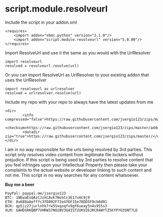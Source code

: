 # script.module.resolveurl

Include the script in your addon.xml

    <requires>
		<import addon="xbmc.python" version="2.1.0"/>
		<import addon="script.module.resolveurl" version="5.0.00"/>
	</requires>

Import ResolveUrl and use it the same as you would with the UrlResolver

    import resolveurl
    resolved = resolveurl.resolve(url)

Or you can import ResolveUrl as UrlResolver to your existing addon that uses the UrlResolver

    import resolveurl as urlresolver
    resolved = urlresolver.resolve(url)
    
Include my repo with your repo to always have the latest updates from me

    <dir>
	        <info compressed="false">https://raw.githubusercontent.com/jsergio123/zips/master/addons.xml</info>
	        <checksum>https://raw.githubusercontent.com/jsergio123/zips/master/addons.xml.md5</checksum>
	        <datadir zip="true">https://raw.githubusercontent.com/jsergio123/zips/master/</datadir>
	</dir>

I am in no way responsible for the urls being resolved by 3rd parties. This script only resolves video content from legitimate file lockers without prejudice. If this script is being used by 3rd parties to resolve content that you feel infringes upon your Intellectual Property then please take your complaints to the actual website or developer linking to such content and not me. This script in no way searches for any content whatsoever.

**Buy me a beer**
```
PayPal: paypal.me/jsergio123
BTC: 1NEwaEsQAzCJzXCAvk7NoSCc3E17xHc9j9
ETH: 0x688aAefffc3fD892F72e4f6F15e70DD5F9cb8d01
BCH: qp5jz27jurlnhk7rw55xqsqfv9gf6ueay5n4s955s3
XLM: GAHDSRKQBP7VHRW37NO2BV3Q4ISTZUKVZ6JRCR4WYTZ5KYPYO35NT7LD
```
